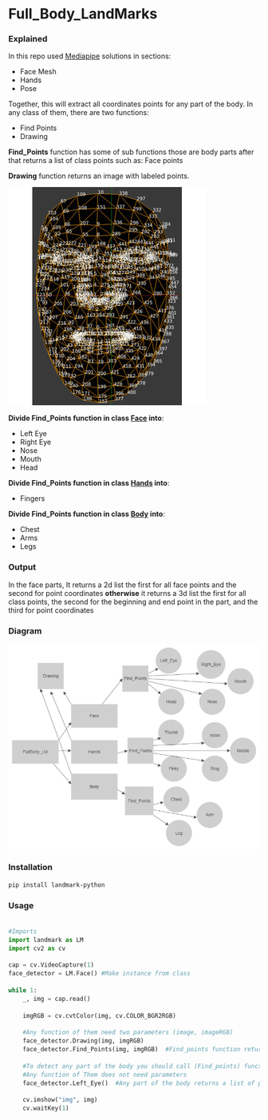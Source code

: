 # Full_Body_LandMarks

### Explained

In this repo used [Mediapipe](https://google.github.io/mediapipe/solutions/solutions.html) solutions in sections:

- Face Mesh
- Hands
- Pose

 Together, this will extract all coordinates points for any part of the body. In any class of them, there are two functions: 
- Find Points
- Drawing

**Find_Points** function has some of sub functions those are body parts after that returns a list of class points such as: Face points


**Drawing** function returns an image with labeled points.

![alt text](Landmarks.gif)


**Divide Find_Points function in class [Face](https://google.github.io/mediapipe/solutions/face_mesh.html) into**:

- Left Eye
- Right Eye
- Nose
- Mouth
- Head

**Divide Find_Points function in class [Hands](https://google.github.io/mediapipe/solutions/hands.html) into**:

- Fingers

**Divide Find_Points function in class [Body](https://google.github.io/mediapipe/solutions/pose.html) into**:

- Chest
- Arms
- Legs

### Output


In the face parts, It returns a 2d list the first for all face points and the second for point coordinates **otherwise** 
it returns a 3d list  the first for all class points, the second for the beginning and end point in the part, and the third for point coordinates 

### Diagram

![alt text](Project.jpg)



### Installation
```bash
pip install landmark-python

```
### Usage

```python

#Imports
import landmark as LM
import cv2 as cv

cap = cv.VideoCapture(1)
face_detector = LM.Face() #Make instance from class

while 1:
    _, img = cap.read()

    imgRGB = cv.cvtColor(img, cv.COLOR_BGR2RGB)

    #Any function of them need two parameters (image, imageRGB)
    face_detector.Drawing(img, imgRGB)
    face_detector.Find_Points(img, imgRGB)  #Find_points function returns a list of all points in the class

    #To detect any part of the body you should call (Find_points) function
    #Any function of Them does not need parameters
    face_detector.Left_Eye()  #Any part of the body returns a list of points for this part

    cv.imshow("img", img)
    cv.waitKey(1)
```
